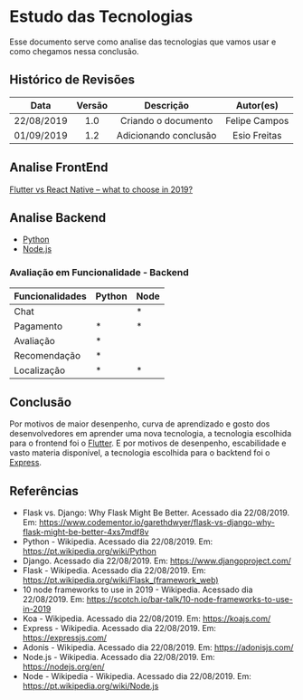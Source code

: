 # Estudo das Tecnologias

Esse documento serve como analise das tecnologias que vamos usar e como chegamos nessa conclusão.

## Histórico de Revisões

|    Data    | Versão |       Descrição       |   Autor(es)   |
| :--------: | :----: | :-------------------: | :-----------: |
| 22/08/2019 |  1.0   |  Criando o documento  | Felipe Campos |
| 01/09/2019 |  1.2   | Adicionando conclusão | Esio Freitas  |

## Analise FrontEnd

[Flutter vs React Native – what to choose in 2019?](https://www.thedroidsonroids.com/blog/flutter-vs-react-native-what-to-choose-in-2019)

## Analise Backend

- [Python](docs/DS/dinamica-e-seminario-2/Python.md)
- [Node.js](docs/DS/dinamica-e-seminario-2/Node.md)

### Avaliação em Funcionalidade - Backend

| Funcionalidades | Python | Node |
| --------------- | ------ | ---- |
| Chat            |        | \*   |
| Pagamento       | \*     | \*   |
| Avaliação       | \*     |      |
| Recomendação    | \*     |      |
| Localização     | \*     | \*   |

## Conclusão

Por motivos de maior desenpenho, curva de aprendizado e gosto dos desenvolvedores em aprender uma nova tecnologia, a tecnologia escolhida para o frontend foi o [Flutter](https://flutter.dev/).
E por motivos de desenpenho, escabilidade e vasto materia disponível, a tecnologia escolhida para o backtend foi o [Express](https://expressjs.com/pt-br/).

## Referências

- Flask vs. Django: Why Flask Might Be Better. Acessado dia 22/08/2019. Em: <https://www.codementor.io/garethdwyer/flask-vs-django-why-flask-might-be-better-4xs7mdf8v>
- Python - Wikipedia. Acessado dia 22/08/2019. Em: <https://pt.wikipedia.org/wiki/Python>
- Django. Acessado dia 22/08/2019. Em: <https://www.djangoproject.com/>
- Flask - Wikipedia. Acessado dia 22/08/2019. Em: <https://pt.wikipedia.org/wiki/Flask_(framework_web)>
- 10 node frameworks to use in 2019 - Wikipedia. Acessado dia 22/08/2019. Em: <https://scotch.io/bar-talk/10-node-frameworks-to-use-in-2019>
- Koa - Wikipedia. Acessado dia 22/08/2019. Em: <https://koajs.com/>
- Express - Wikipedia. Acessado dia 22/08/2019. Em: <https://expressjs.com/>
- Adonis - Wikipedia. Acessado dia 22/08/2019. Em: <https://adonisjs.com/>
- Node.js - Wikipedia. Acessado dia 22/08/2019. Em: <https://nodejs.org/en/>
- Node - Wikipedia - Wikipedia. Acessado dia 22/08/2019. Em: <https://pt.wikipedia.org/wiki/Node.js>
